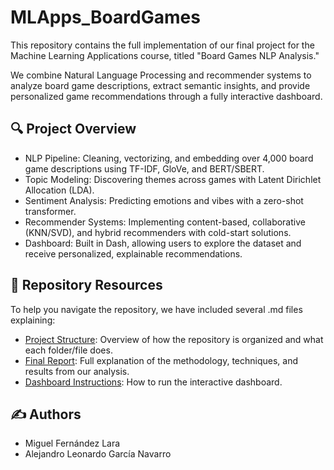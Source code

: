 # MLApps_BoardGames
This repository contains the full implementation of our final project for the Machine Learning Applications course, titled "Board Games NLP Analysis."

We combine Natural Language Processing and recommender systems to analyze board game descriptions, extract semantic insights, and provide personalized game recommendations through a fully interactive dashboard.

## 🔍 Project Overview
- NLP Pipeline: Cleaning, vectorizing, and embedding over 4,000 board game descriptions using TF-IDF, GloVe, and BERT/SBERT.
- Topic Modeling: Discovering themes across games with Latent Dirichlet Allocation (LDA).
- Sentiment Analysis: Predicting emotions and vibes with a zero-shot transformer.
- Recommender Systems: Implementing content-based, collaborative (KNN/SVD), and hybrid recommenders with cold-start solutions.
- Dashboard: Built in Dash, allowing users to explore the dataset and receive personalized, explainable recommendations.

## 📂 Repository Resources
To help you navigate the repository, we have included several .md files explaining:
- [Project Structure](https://github.com/alexgaarciia/MLApps_BoardGames/blob/main/docs/REPO_STRUCTURE.md): Overview of how the repository is organized and what each folder/file does.
- [Final Report](https://github.com/alexgaarciia/MLApps_BoardGames/blob/main/docs/REPORT.md): Full explanation of the methodology, techniques, and results from our analysis.
- [Dashboard Instructions](https://github.com/alexgaarciia/MLApps_BoardGames/blob/main/docs/DASHBOARD.md): How to run the interactive dashboard.

## ✍️ Authors
- Miguel Fernández Lara
- Alejandro Leonardo García Navarro
  
